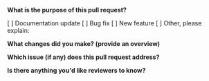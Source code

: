 <!--
Please read and follow these instructions before creating and submitting a pull request:

- If you're fixing a bug, ensure you add unit tests to prove that it works.
- Before adding a feature, it is best to create an issue explaining it first. It would save you some effort in case we don't consider it should be included in node-fetch.
- If you are reporting a bug, adding failing units tests can be a good idea.
-->

**What is the purpose of this pull request?**

[ ] Documentation update
[ ] Bug fix
[ ] New feature
[ ] Other, please explain:

**What changes did you make? (provide an overview)**

**Which issue (if any) does this pull request address?**

**Is there anything you'd like reviewers to know?**
